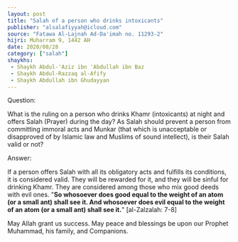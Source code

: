 ```yaml
---
layout: post
title: "Salah of a person who drinks intoxicants"
publisher: "alsalafiyyah@icloud.com"
source: "Fatawa Al-Lajnah Ad-Da'imah no. 11293-2"
hijri: Muharram 9, 1442 AH
date: 2020/08/28
category: ["salah"]
shaykhs: 
 - Shaykh Abdul-'Aziz ibn 'Abdullah ibn Baz
 - Shaykh Abdul-Razzaq al-Afify
 - Shaykh Abdullah ibn Ghudayyan
---
```


Question: 

What is the ruling on a person who drinks Khamr (intoxicants) at night and offers Salah (Prayer) during the day? As Salah should prevent a person from committing immoral acts and Munkar (that which is unacceptable or disapproved of by Islamic law and Muslims of sound intellect), is their Salah valid or not?

Answer:

If a person offers Salah with all its obligatory acts and fulfills its conditions, it is considered valid. They will be rewarded for it, and they will be sinful for drinking Khamr. They are considered among those who mix good deeds with evil ones. "**So whosoever does good equal to the weight of an atom (or a small ant) shall see it. And whosoever does evil equal to the weight of an atom (or a small ant) shall see it.**" [al-Zalzalah: 7-8]

May Allah grant us success. May peace and blessings be upon our Prophet Muhammad, his family, and Companions.

